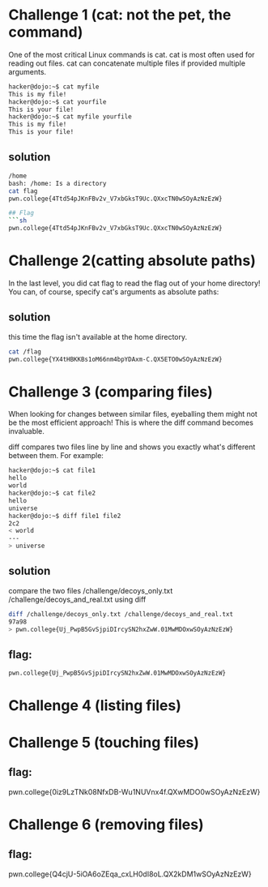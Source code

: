 # Challenge 1 (cat: not the pet, the command)
One of the most critical Linux commands is cat. cat is most often used for reading out files.
cat can concatenate multiple files if provided multiple arguments. 

```sh 
hacker@dojo:~$ cat myfile
This is my file!
hacker@dojo:~$ cat yourfile
This is your file!
hacker@dojo:~$ cat myfile yourfile
This is my file!
This is your file!
```

## solution 

```sh 
/home
bash: /home: Is a directory
cat flag
pwn.college{4Ttd54pJKnFBv2v_V7xbGksT9Uc.QXxcTN0wSOyAzNzEzW}

## Flag
```sh
pwn.college{4Ttd54pJKnFBv2v_V7xbGksT9Uc.QXxcTN0wSOyAzNzEzW}
```

# Challenge 2(catting absolute paths)
In the last level, you did cat flag to read the flag out of your home directory! You can, of course, specify cat's arguments as absolute paths:


## solution 
this time the flag isn't available at the home directory.

```sh
cat /flag
pwn.college{YX4tHBKKBs1oM66nm4bpYDAxm-C.QX5ETO0wSOyAzNzEzW}
```

# Challenge 3 (comparing files)
When looking for changes between similar files, eyeballing them might not be the most efficient approach! This is where the diff command becomes invaluable.

diff compares two files line by line and shows you exactly what's different between them. For example:

```sh
hacker@dojo:~$ cat file1
hello
world
hacker@dojo:~$ cat file2
hello
universe
hacker@dojo:~$ diff file1 file2
2c2
< world
---
> universe
```

## solution 
compare the two files /challenge/decoys_only.txt
/challenge/decoys_and_real.txt using diff

```sh
diff /challenge/decoys_only.txt /challenge/decoys_and_real.txt
97a98
> pwn.college{Uj_PwpB5GvSjpiDIrcySN2hxZwW.01MwMDOxwSOyAzNzEzW}
```

## flag:

```
pwn.college{Uj_PwpB5GvSjpiDIrcySN2hxZwW.01MwMDOxwSOyAzNzEzW}
```

# Challenge 4 (listing files)


# Challenge 5 (touching files)

## flag:
pwn.college{0iz9LzTNk08NfxDB-Wu1NUVnx4f.QXwMDO0wSOyAzNzEzW}


# Challenge 6 (removing files)


## flag:
pwn.college{Q4cjU-5iOA6oZEqa_cxLH0dI8oL.QX2kDM1wSOyAzNzEzW}
